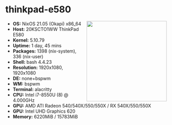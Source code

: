 # thinkpad-e580

<img src="https://external-content.duckduckgo.com/iu/?u=https%3A%2F%2Fwww3.lenovo.com%2Fmedias%2Flenovo-laptop-thinkpad-e580-hero.png%3Fcontext%3DbWFzdGVyfHJvb3R8NzAzNjR8aW1hZ2UvcG5nfGg3My9oZTAvOTYxOTcxODE0NDAzMC5wbmd8MzAzNjdhMWNlYzZkMjVjYjdiNjY2ZWNkYThiZWRkMTg0ZWUwM2I4ZjNmNjQwNDdkOTYxZThmODlkZjRmNDg0Nw&f=1&nofb=1" align="right" height="250px">

- **OS:** NixOS 21.05 (Okapi) x86_64
- **Host:** 20KSCTO1WW ThinkPad E580
- **Kernel:** 5.10.79
- **Uptime:** 1 day, 45 mins
- **Packages:** 1398 (nix-system), 336 (nix-user)
- **Shell:** bash 4.4.23
- **Resolution:** 1920x1080, 1920x1080
- **DE:** none+bspwm
- **WM:** bspwm
- **Terminal:** alacritty
- **CPU:** Intel i7-8550U (8) @ 4.000GHz
- **GPU:** AMD ATI Radeon 540/540X/550/550X / RX 540X/550/550X
- **GPU:** Intel UHD Graphics 620
- **Memory:** 6220MiB / 15783MiB
